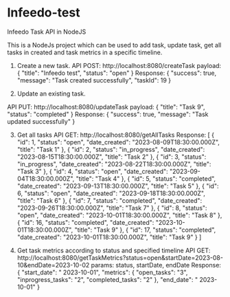 # Infeedo-test
Infeedo Task API in NodeJS

This is a NodeJs project which can be used to add task, update task, get all tasks in created and task metrics in a specific timeline.

1) Create a new task.
API POST: http://localhost:8080/createTask
payload: 
{
    "title": "Infeedo test",
    "status": "open"
}
Response:
{
    "success": true,
    "message": "Task created successfully",
    "taskId": 19
}

2) Update an existing task.

API PUT: http://localhost:8080/updateTask
payload:
{
    "title": "Task 9",
    "status": "completed"
}
Response:
{
    "success": true,
    "message": "Task updated successfully"
}

3) Get all tasks
API GET: http://localhost:8080/getAllTasks
Response:
[
    {
        "id": 1,
        "status": "open",
        "date_created": "2023-08-09T18:30:00.000Z",
        "title": "Task 1"
    },
    {
        "id": 2,
        "status": "in_progress",
        "date_created": "2023-08-15T18:30:00.000Z",
        "title": "Task 2"
    },
    {
        "id": 3,
        "status": "in_progress",
        "date_created": "2023-08-22T18:30:00.000Z",
        "title": "Task 3"
    },
    {
        "id": 4,
        "status": "open",
        "date_created": "2023-09-04T18:30:00.000Z",
        "title": "Task 4"
    },
    {
        "id": 5,
        "status": "completed",
        "date_created": "2023-09-13T18:30:00.000Z",
        "title": "Task 5"
    },
    {
        "id": 6,
        "status": "open",
        "date_created": "2023-09-18T18:30:00.000Z",
        "title": "Task 6"
    },
    {
        "id": 7,
        "status": "completed",
        "date_created": "2023-09-26T18:30:00.000Z",
        "title": "Task 7"
    },
    {
        "id": 8,
        "status": "open",
        "date_created": "2023-10-01T18:30:00.000Z",
        "title": "Task 8"
    },
    {
        "id": 16,
        "status": "completed",
        "date_created": "2023-10-01T18:30:00.000Z",
        "title": "Task 9"
    },
    {
        "id": 17,
        "status": "completed",
        "date_created": "2023-10-01T18:30:00.000Z",
        "title": "Task 9"
    }
]

4) Get task metrics according to status and specified timeline
API GET: http://localhost:8080/getTaskMetrics?status=open&startDate=2023-08-10&endDate=2023-10-02
params: status, startDate, endDate
Response:
{
    "start_date": " 2023-10-01",
    "metrics": {
        "open_tasks": "3",
        "inprogress_tasks": "2",
        "completed_tasks": "2"
    },
    "end_date": " 2023-10-01"
}
